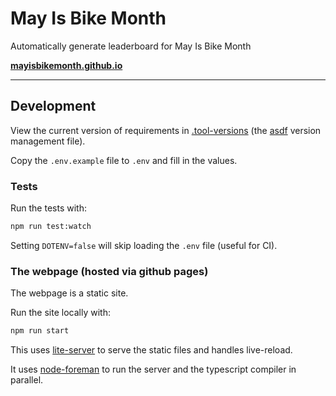 # May Is Bike Month

Automatically generate leaderboard for May Is Bike Month

**[mayisbikemonth.github.io](https://mayisbikemonth.github.io/)**

---
## Development

View the current version of requirements in [.tool-versions](.tool-versions) (the [asdf](https://asdf-vm.com/) version management file).

Copy the `.env.example` file to `.env` and fill in the values.

<!--

_I don't think including this separately is necessary anymore, since we'll either be testing or running the webpage_

Watch for changes and recompile the typescript with:

```sh
npx tsc --watch
```

-->

### Tests

Run the tests with:

```sh
npm run test:watch
```

Setting `DOTENV=false` will skip loading the `.env` file (useful for CI).

### The webpage (hosted via github pages)

The webpage is a static site.

Run the site locally with:

```sh
npm run start
```

This uses [lite-server](https://github.com/johnpapa/lite-server) to serve the static files and handles live-reload.

It uses [node-foreman](https://github.com/strongloop/node-foreman) to run the server and the typescript compiler in parallel.
